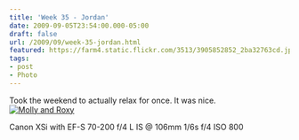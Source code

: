 ```yaml
---
title: 'Week 35 - Jordan'
date: 2009-09-05T23:54:00.000-05:00
draft: false
url: /2009/09/week-35-jordan.html
featured: https://farm4.static.flickr.com/3513/3905852852_2ba32763cd.jpg
tags: 
- post
- Photo
---
```


Took the weekend to actually relax for once. It was nice.  
[![Molly and Roxy](https://farm4.static.flickr.com/3513/3905852852_2ba32763cd.jpg)](https://www.flickr.com/photos/jhofker/3905852852/ "Molly and Roxy by jhofker, on
      Flickr")  
  
Canon XSi with EF-S 70-200 f/4 L IS @ 106mm 1/6s f/4 ISO 800